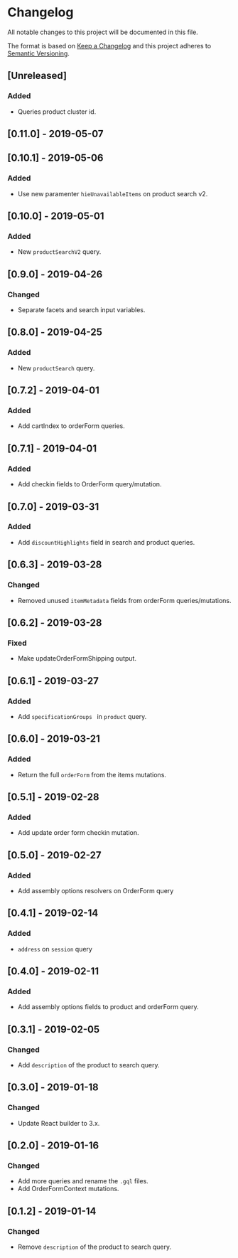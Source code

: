# Changelog

All notable changes to this project will be documented in this file.

The format is based on [Keep a Changelog](http://keepachangelog.com/en/1.0.0/)
and this project adheres to [Semantic Versioning](http://semver.org/spec/v2.0.0.html).

## [Unreleased]
### Added
- Queries product cluster id.

## [0.11.0] - 2019-05-07

## [0.10.1] - 2019-05-06
### Added
- Use new paramenter `hieUnavailableItems` on product search v2.

## [0.10.0] - 2019-05-01
### Added
- New `productSearchV2` query.

## [0.9.0] - 2019-04-26
### Changed
- Separate facets and search input variables.

## [0.8.0] - 2019-04-25
### Added
- New `productSearch` query.

## [0.7.2] - 2019-04-01
### Added
- Add cartIndex to orderForm queries.

## [0.7.1] - 2019-04-01
### Added
- Add checkin fields to OrderForm query/mutation.

## [0.7.0] - 2019-03-31
### Added
- Add `discountHighlights` field in search and product queries. 

## [0.6.3] - 2019-03-28
### Changed
- Removed unused `itemMetadata` fields from orderForm queries/mutations.

## [0.6.2] - 2019-03-28
### Fixed
- Make updateOrderFormShipping output.

## [0.6.1] - 2019-03-27
### Added
- Add `specificationGroups ` in `product` query.

## [0.6.0] - 2019-03-21
### Added
- Return the full `orderForm` from the items mutations.

## [0.5.1] - 2019-02-28
### Added
- Add update order form checkin mutation.

## [0.5.0] - 2019-02-27
### Added
- Add assembly options resolvers on OrderForm query

## [0.4.1] - 2019-02-14

### Added
- `address` on `session` query

## [0.4.0] - 2019-02-11
### Added
- Add assembly options fields to product and orderForm query.

## [0.3.1] - 2019-02-05
### Changed
- Add `description` of the product to search query.

## [0.3.0] - 2019-01-18
### Changed
- Update React builder to 3.x. 

## [0.2.0] - 2019-01-16
### Changed
- Add more queries and rename the `.gql` files.
- Add OrderFormContext mutations.

## [0.1.2] - 2019-01-14
### Changed
- Remove `description` of the product to search query.
